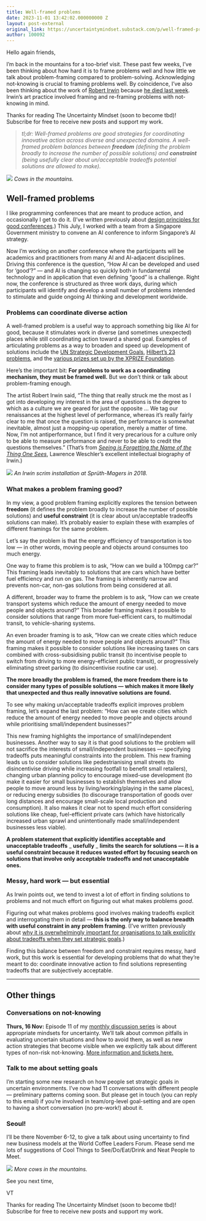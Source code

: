 ```yaml
---
title: Well-framed problems
date: 2023-11-01 13:42:02.000000000 Z
layout: post-external
original_link: https://uncertaintymindset.substack.com/p/well-framed-problems
author: 100092
---
```


Hello again friends,

I’m back in the mountains for a too-brief visit. These past few weeks, I’ve been thinking about how hard it is to frame problems well and how little we talk about problem-framing compared to problem-solving. Acknowledging not-knowing is crucial to framing problems well. By coincidence, I’ve also been thinking about the work of [Robert Irwin](https://en.wikipedia.org/wiki/Robert_Irwin_(artist)) because [he died last week](https://www.nytimes.com/2023/10/25/arts/robert-irwin-dead.html). Irwin’s art practice involved framing and re-framing problems with not-knowing in mind.

Thanks for reading The Uncertainty Mindset (soon to become tbd)! Subscribe for free to receive new posts and support my work.

> _tl;dr: Well-framed problems are good strategies for coordinating innovative action across diverse and unexpected domains. A well-framed problem balances between **freedom** (defining the problem broadly to increase the number of possible solutions) and **constraint** (being usefully clear about un/acceptable tradeoffs potential solutions are allowed to make)._

[![](https://substackcdn.com/image/fetch/w_1456,c_limit,f_auto,q_auto:good,fl_progressive:steep/https%3A%2F%2Fsubstack-post-media.s3.amazonaws.com%2Fpublic%2Fimages%2F10451d9c-eb62-4836-a9d0-42d1b0caa687_960x653.png)](https://substackcdn.com/image/fetch/f_auto,q_auto:good,fl_progressive:steep/https%3A%2F%2Fsubstack-post-media.s3.amazonaws.com%2Fpublic%2Fimages%2F10451d9c-eb62-4836-a9d0-42d1b0caa687_960x653.png)
_Cows in the mountains._

## Well-framed problems

I like programming conferences that are meant to produce action, and occasionally I get to do it. (I’ve written previously about [design principles for good conferences](https://uncertaintymindset.substack.com/p/14-open-space).) This July, I worked with a team from a Singapore Government ministry to convene an AI conference to inform Singapore’s AI strategy.

Now I’m working on another conference where the participants will be academics and practitioners from many AI and AI-adjacent disciplines. Driving this conference is the question, “How AI can be developed and used for ‘good’?” — and AI is changing so quickly both in fundamental technology and in application that even defining “good” is a challenge. Right now, the conference is structured as three work days, during which participants will identify and develop a small number of problems intended to stimulate and guide ongoing AI thinking and development worldwide.

### Problems can coordinate diverse action

A well-framed problem is a useful way to approach something big like AI for good, because it stimulates work in diverse (and sometimes unexpected) places while still coordinating action toward a shared goal. Examples of articulating problems as a way to broaden and speed up development of solutions include the [UN Strategic Development Goals](https://sdgs.un.org/goals), [Hilbert’s 23 problems](https://en.wikipedia.org/wiki/Hilbert%27s_problems), and the [various prizes set up by the XPRIZE Foundation](https://www.xprize.org/).

Here’s the important bit: **For problems to work as a coordinating mechanism, they must be framed well.** But we don’t think or talk about problem-framing enough.

The artist Robert Irwin said, “The thing that really struck me the most as I got into developing my interest in the area of questions is the degree to which as a culture we are geared for just the opposite … We tag our renaissances at the highest level of performance, whereas it’s really fairly clear to me that once the question is raised, the performance is somewhat inevitable, almost just a mopping-up operation, merely a matter of time. Now, I’m not antiperformance, but I find it very precarious for a culture only to be able to measure performance and never to be able to credit the questions themselves.” (That’s from _[Seeing is Forgetting the Name of the Thing One Sees](https://www.ucpress.edu/book/9780520256095/seeing-is-forgetting-the-name-of-the-thing-one-sees)_, Lawrence Weschler’s excellent intellectual biography of Irwin.)

[![](https://substackcdn.com/image/fetch/w_1456,c_limit,f_auto,q_auto:good,fl_progressive:steep/https%3A%2F%2Fsubstack-post-media.s3.amazonaws.com%2Fpublic%2Fimages%2Fc69d23c4-fc5c-476b-8f14-22bde5ec9bd8_960x854.png)](https://substackcdn.com/image/fetch/f_auto,q_auto:good,fl_progressive:steep/https%3A%2F%2Fsubstack-post-media.s3.amazonaws.com%2Fpublic%2Fimages%2Fc69d23c4-fc5c-476b-8f14-22bde5ec9bd8_960x854.png)
_An Irwin scrim installation at Sprüth-Magers in 2018._

### What makes a problem framing good?

In my view, a good problem framing explicitly explores the tension between **freedom** (it defines the problem broadly to increase the number of possible solutions) and **useful constraint** (it is clear about un/acceptable tradeoffs solutions can make). It’s probably easier to explain these with examples of different framings for the same problem.

Let’s say the problem is that the energy efficiency of transportation is too low — in other words, moving people and objects around consumes too much energy.

One way to frame this problem is to ask, “How can we build a 100mpg car?” This framing leads inevitably to solutions that are cars which have better fuel efficiency and run on gas. The framing is inherently narrow and prevents non-car, non-gas solutions from being considered at all.

A different, broader way to frame the problem is to ask, “How can we create transport systems which reduce the amount of energy needed to move people and objects around?” This broader framing makes it possible to consider solutions that range from more fuel-efficient cars, to multimodal transit, to vehicle-sharing systems.

An even broader framing is to ask, “How can we create cities which reduce the amount of energy needed to move people and objects around?” This framing makes it possible to consider solutions like increasing taxes on cars combined with cross-subsidising public transit (to incentivise people to switch from driving to more energy-efficient public transit), or progressively eliminating street parking (to disincentivise routine car use).

**The more broadly the problem is framed, the more freedom there is to consider many types of possible solutions — which makes it more likely that unexpected and thus really innovative solutions are found.**

To see why making un/acceptable tradeoffs explicit improves problem framing, let’s expand the last problem: “How can we create cities which reduce the amount of energy needed to move people and objects around while prioritising small/independent businesses?”

This new framing highlights the importance of small/independent businesses. Another way to say it is that good solutions to the problem will not sacrifice the interests of small/independent businesses — specifying tradeoffs puts meaningful constraints into the problem. This new framing leads us to consider solutions like pedestrianising small streets (to disincentivise driving while increasing footfall to benefit small retailers), changing urban planning policy to encourage mixed-use development (to make it easier for small businesses to establish themselves and allow people to move around less by living/working/playing in the same places), or reducing energy subsidies (to discourage transportation of goods over long distances and encourage small-scale local production and consumption). It also makes it clear not to spend much effort considering solutions like cheap, fuel-efficient private cars (which have historically increased urban sprawl and unintentionally made small/independent businesses less viable).

**A problem statement that explicitly identifies acceptable and unacceptable tradeoffs** _ **usefully** _ **limits the search for solutions — it is a useful constraint because it reduces wasted effort by focusing search on solutions that involve only acceptable tradeoffs and not unacceptable ones.**

### Messy, hard work — but essential

As Irwin points out, we tend to invest a lot of effort in finding solutions to problems and not much effort on figuring out what makes problems _good_.

Figuring out what makes problems good involves making tradeoffs explicit and interrogating them in detail — **this is the only way to balance breadth with useful constraint in any problem framing**. (I’ve written previously about [why it is overwhelmingly important for organisations to talk explicitly about tradeoffs when they set strategic goals](https://vaughntan.org/unpacking-boris).)

Finding this balance between freedom and constraint requires messy, hard work, but this work is essential for developing problems that do what they’re meant to do: coordinate innovative action to find solutions representing tradeoffs that are subjectively acceptable.

* * *

## Other things

### Conversations on not-knowing

**Thurs, 16 Nov:** Episode 11 of my [monthly discussion series](https://interintellect.com/series/thinking-about-not-knowing/) is about appropriate mindsets for uncertainty. We’ll talk about common pitfalls in evaluating uncertain situations and how to avoid them, as well as new action strategies that become visible when we explicitly talk about different types of non-risk not-knowing. [More information and tickets here.](https://interintellect.com/salon/thinking-about-not-knowing-11-a-mindset-change/)

### Talk to me about setting goals

I’m starting some new research on how people set strategic goals in uncertain environments. I’ve now had 11 conversations with different people — preliminary patterns coming soon. But please get in touch (you can reply to this email) if you’re involved in team/org-level goal-setting and are open to having a short conversation (no pre-work!) about it.

### Seoul!

I’ll be there November 6-12, to give a talk about using uncertainty to find new business models at the World Coffee Leaders Forum. Please send me lots of suggestions of Cool Things to See/Do/Eat/Drink and Neat People to Meet.

[![](https://substackcdn.com/image/fetch/w_1456,c_limit,f_auto,q_auto:good,fl_progressive:steep/https%3A%2F%2Fsubstack-post-media.s3.amazonaws.com%2Fpublic%2Fimages%2Fc8b8e21f-9a53-4f44-a3b6-4130daebf360_2312x1432.png)](https://substackcdn.com/image/fetch/f_auto,q_auto:good,fl_progressive:steep/https%3A%2F%2Fsubstack-post-media.s3.amazonaws.com%2Fpublic%2Fimages%2Fc8b8e21f-9a53-4f44-a3b6-4130daebf360_2312x1432.png)
_More cows in the mountains._

See you next time,

VT

Thanks for reading The Uncertainty Mindset (soon to become tbd)! Subscribe for free to receive new posts and support my work.


